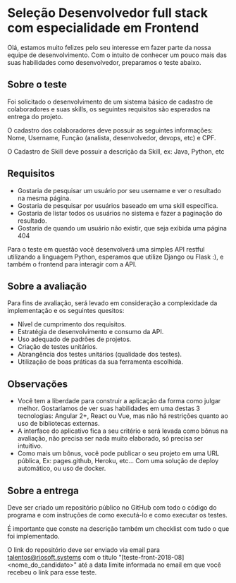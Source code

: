 
# Seleção Desenvolvedor full stack com especialidade em Frontend

Olá, estamos muito felizes pelo seu interesse em fazer parte da nossa equipe de desenvolvimento. Com o intuito de conhecer um pouco mais das suas habilidades como desenvolvedor, preparamos o teste abaixo.

## Sobre o teste

Foi solicitado o desenvolvimento de um sistema básico de cadastro de colaboradores e suas skills, os seguintes requisitos são esperados na entrega do projeto.

O cadastro dos colaboradores deve possuir as seguintes informações:  Nome, Username, Função (analista, desenvolvedor, devops, etc) e CPF.

O Cadastro de Skill deve possuir a descrição da Skill, ex:  Java, Python, etc

## Requisitos

<ul>
 <li> Gostaria de pesquisar um usuário por seu username e ver o resultado na mesma página.</li>
 <li> Gostaria de pesquisar por usuários baseado em uma skill específica.</li>
 <li> Gostaria de listar todos os usuários no sistema e fazer a paginação do resultado.</li>
 <li> Gostaria de quando um usuário não existir, que seja exibida uma página 404</li>
</ul>

Para o teste em questão você desenvolverá uma simples API restful utilizando a linguagem Python, esperamos que utilize Django ou Flask :), e também o frontend para interagir com a API.

## Sobre a avaliação

Para fins de avaliação, será levado em consideração a complexidade da implementação e os seguintes quesitos:
<ul>
 <li> Nível de cumprimento dos requisitos.</li>
 <li> Estratégia de desenvolvimento e  consumo da API.</li>
 <li> Uso adequado de padrões de projetos.</li>
 <li> Criação de testes unitários.</li>
 <li> Abrangência dos testes unitários (qualidade dos testes).</li>
 <li> Utilização de boas práticas da sua ferramenta escolhida.</li>
</ul>

## Observações
<ul>
<li>Você tem a liberdade para construir a aplicação da forma como julgar melhor.
Gostaríamos de ver suas habilidades em uma destas 3 tecnologias: Angular 2+, React ou Vue, mas não há restrições quanto ao uso de bibliotecas externas.</li>
<li>A interface do aplicativo fica a seu critério e será levada como bônus na avaliação, não precisa ser nada muito elaborado, só precisa ser intuitivo.</li>
<li>Como mais um bônus, você pode publicar o seu projeto em uma URL pública, Ex: pages.github, Heroku, etc... Com uma solução de deploy automático, ou uso de docker.</li>
</ul>

## Sobre a entrega

Deve ser criado um repositório público no GitHub com todo o código do programa e com instruções de como executá-lo e como executar os testes.

É importante que conste na descrição também um checklist com tudo o que foi implementado.

O link do repositório deve ser enviado via email para talentos@riosoft.systems com o título "[teste-front-2018-08] <nome_do_candidato>" até a data limite informada no email em que você recebeu o link para esse teste.

